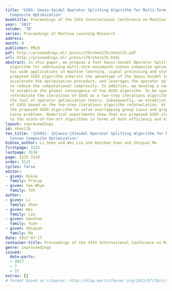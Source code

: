 ```yaml
---
title: 'GSOS: Gauss-Seidel Operator Splitting Algorithm for Multi-Term Nonsmooth Convex
  Composite Optimization'
booktitle: Proceedings of the 34th International Conference on Machine Learning
year: '2017'
volume: '70'
series: Proceedings of Machine Learning Research
address: 
month: 0
publisher: PMLR
pdf: http://proceedings.mlr.press/v70/shen17b/shen17b.pdf
url: http://proceedings.mlr.press/v70/shen17b.html
abstract: In this paper, we propose a fast Gauss-Seidel Operator Splitting (GSOS)
  algorithm for addressing multi-term nonsmooth convex composite optimization, which
  has wide applications in machine learning, signal processing and statistics. The
  proposed GSOS algorithm inherits the advantage of the Gauss-Seidel technique to
  accelerate the optimization procedure, and leverages the operator splitting technique
  to reduce the computational complexity. In addition, we develop a new technique
  to establish the global convergence of the GSOS algorithm. To be specific, we first
  reformulate the iterations of GSOS as a two-step iterations algorithm by employing
  the tool of operator optimization theory. Subsequently, we establish the convergence
  of GSOS based on the two-step iterations algorithm reformulation. At last, we apply
  the proposed GSOS algorithm to solve overlapping group Lasso and graph-guided fused
  Lasso problems. Numerical experiments show that our proposed GSOS algorithm is superior
  to the state-of-the-art algorithms in terms of both efficiency and effectiveness.
layout: inproceedings
id: shen17b
tex_title: '{GSOS}: {G}auss-{S}eidel Operator Splitting Algorithm for Multi-Term Nonsmooth
  Convex Composite Optimization'
bibtex_author: Li Shen and Wei Liu and Ganzhao Yuan and Shiqian Ma
firstpage: 3125
lastpage: 3134
page: 3125-3134
order: 3125
cycles: false
editor:
- given: Doina
  family: Precup
- given: Yee Whye
  family: Teh
author:
- given: Li
  family: Shen
- given: Wei
  family: Liu
- given: Ganzhao
  family: Yuan
- given: Shiqian
  family: Ma
date: 2017-07-17
container-title: Proceedings of the 34th International Conference on Machine Learning
genre: inproceedings
issued:
  date-parts:
  - 2017
  - 7
  - 17
extras: []
# Format based on citeproc: http://blog.martinfenner.org/2013/07/30/citeproc-yaml-for-bibliographies/
---
```

